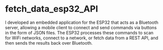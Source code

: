 # fetch_data_esp32_API
I developed an embedded application for the ESP32 that acts as a Bluetooth server, allowing a mobile client to connect and send commands via buttons in the form of JSON files. The ESP32 processes these commands to scan for WiFi networks, connect to a network, or fetch data from a REST API, and then sends the results back over Bluetooth.
